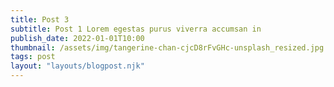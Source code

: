 ```yaml
---
title: Post 3
subtitle: Post 1 Lorem egestas purus viverra accumsan in
publish_date: 2022-01-01T10:00
thumbnail: /assets/img/tangerine-chan-cjcD8rFvGHc-unsplash_resized.jpg
tags: post
layout: "layouts/blogpost.njk"
---
```

